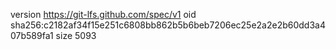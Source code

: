 version https://git-lfs.github.com/spec/v1
oid sha256:c2182af34f15e251c6808bb862b5b6beb7206ec25e2a2e2b60dd3a407b589fa1
size 5093
